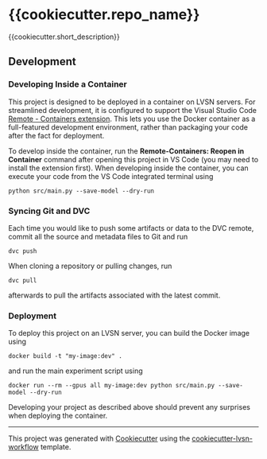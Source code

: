 # {{cookiecutter.repo_name}}

{{cookiecutter.short_description}}

## Development

### Developing Inside a Container

This project is designed to be deployed in a container on LVSN servers. For streamlined development, it is configured to support the Visual Studio Code [Remote - Containers extension](https://code.visualstudio.com/docs/remote/containers). This lets you use the Docker container as a full-featured development environment, rather than packaging your code after the fact for deployment.

To develop inside the container, run the **Remote-Containers: Reopen in Container** command after opening this project in VS Code (you may need to install the extension first). When developing inside the container, you can execute your code from the VS Code integrated terminal using

```shell
python src/main.py --save-model --dry-run
```

### Syncing Git and DVC

Each time you would like to push some artifacts or data to the DVC remote, commit all the source and metadata files to Git and run

```shell
dvc push
```

When cloning a repository or pulling changes, run

```shell
dvc pull
```

afterwards to pull the artifacts associated with the latest commit.

### Deployment

To deploy this project on an LVSN server, you can build the Docker image using

```shell
docker build -t "my-image:dev" .
```

and run the main experiment script using

```shell
docker run --rm --gpus all my-image:dev python src/main.py --save-model --dry-run
```

Developing your project as described above should prevent any surprises when deploying the container.

---

This project was generated with [Cookiecutter](https://github.com/cookiecutter/cookiecutter) using the
[cookiecutter-lvsn-workflow](https://github.com/adamtupper/cookiecutter-lvsn-workflow) template.
